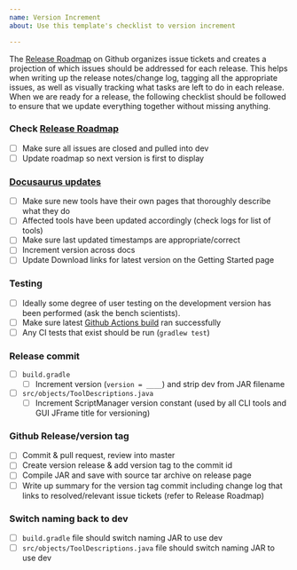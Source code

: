 ```yaml
---
name: Version Increment
about: Use this template's checklist to version increment

---
```


The [Release Roadmap](https://github.com/orgs/CEGRcode/projects/9) on Github organizes issue tickets and creates a projection of which issues should be addressed for each release. This helps when writing up the release notes/change log, tagging all the appropriate issues, as well as visually tracking what tasks are left to do in each release. When we are ready for a release, the following checklist should be followed to ensure that we update everything together without missing anything.

### Check [Release Roadmap]((https://github.com/orgs/CEGRcode/projects/9))
- [ ] Make sure all issues are closed and pulled into dev
- [ ] Update roadmap so next version is first to display

### [Docusaurus updates](https://github.com/CEGRcode/scriptmanager-docs)
- [ ] Make sure new tools have their own pages that thoroughly describe what they do
- [ ] Affected tools have been updated accordingly (check logs for list of tools)
- [ ] Make sure last updated timestamps are appropriate/correct
- [ ] Increment version across docs
- [ ] Update Download links for latest version on the Getting Started page

### Testing
- [ ] Ideally some degree of user testing on the development version has been performed (ask the bench scientists).
- [ ] Make sure latest [Github Actions build](https://github.com/CEGRcode/scriptmanager/actions/workflows/gradle.yml) ran successfully
- [ ] Any CI tests that exist should be run (`gradlew test`)

### Release commit
- [ ] `build.gradle`
  - [ ] Increment version (`version = ____`) and strip dev from JAR filename
- [ ] `src/objects/ToolDescriptions.java`
  - [ ] Increment ScriptManager version constant (used by all CLI tools and GUI JFrame title for versioning)

### Github Release/version tag
- [ ] Commit & pull request, review into master
- [ ] Create version release & add version tag to the commit id
- [ ] Compile JAR and save with source tar archive on release page
- [ ] Write up summary for the version tag commit including change log that links to resolved/relevant issue tickets (refer to Release Roadmap)

### Switch naming back to dev
- [ ] `build.gradle` file should switch naming JAR to use dev
- [ ] `src/objects/ToolDescriptions.java` file should switch naming JAR to use dev
